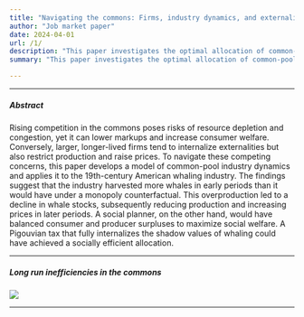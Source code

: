 ```yaml
---
title: "Navigating the commons: Firms, industry dynamics, and externalities"
author: "Job market paper"
date: 2024-04-01
url: /1/
description: "This paper investigates the optimal allocation of common-pool resources over the long run. It develops a model of industry dynamics in the commons and applies it to the largest common-pool industry in history—American whaling."
summary: "This paper investigates the optimal allocation of common-pool resources over the long run. It develops a model of industry dynamics in the commons and applies it to the largest common-pool industry in history—American whaling."

---
```


---

##### Abstract

Rising competition in the commons poses risks of resource depletion and congestion, yet it can lower markups and increase consumer welfare. Conversely, larger, longer-lived firms tend to internalize externalities but also restrict production and raise prices. To navigate these competing concerns, this paper develops a model of common-pool industry dynamics and applies it to the 19th-century American whaling industry. The findings suggest that the industry harvested more whales in early periods than it would have under a monopoly counterfactual. This overproduction led to a decline in whale stocks, subsequently reducing production and increasing prices in later periods. A social planner, on the other hand, would have balanced consumer and producer surpluses to maximize social welfare. A Pigouvian tax that fully internalizes the shadow values of whaling could have achieved a socially efficient allocation.

---

##### Long run inefficiencies in the commons

![](/navigating-the-common-fig1.png)

---
